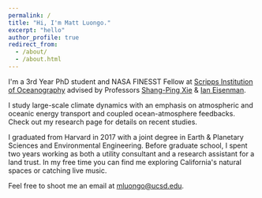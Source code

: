 ```yaml
---
permalink: /
title: "Hi, I'm Matt Luongo."
excerpt: "hello"
author_profile: true
redirect_from: 
  - /about/
  - /about.html
---
```

		
I'm a 3rd Year PhD student and NASA FINESST Fellow at [Scripps Institution of Oceanography](https://scripps.ucsd.edu/) advised by Professors [Shang-Ping Xie](https://sxie.scrippsprofiles.ucsd.edu/) & [Ian Eisenman](https://eisenman.ucsd.edu/). 
		
I study large-scale climate dynamics with an emphasis on atmospheric and oceanic energy transport and coupled ocean-atmosphere feedbacks. Check out my research page for details on recent studies.

I graduated from Harvard in 2017 with a joint degree in Earth & Planetary Sciences and Environmental Engineering. Before graduate school, I spent two years working as both a utility consultant and a research assistant for a land trust. In my free time you can find me exploring California's natural spaces or catching live music.

Feel free to shoot me an email at mluongo@ucsd.edu.
